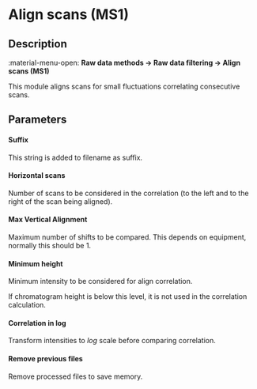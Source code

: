 # **Align scans (MS1)** 

## **Description**

:material-menu-open: **Raw data methods → Raw data filtering → Align scans (MS1)**

This module aligns scans for small fluctuations correlating consecutive scans. 

## **Parameters**

#### **Suffix**

This string is added to filename as suffix.

#### **Horizontal scans**

Number of scans to be considered in the correlation (to the left and to the right of the scan being aligned).

#### **Max Vertical Alignment**

Maximum number of shifts to be compared. This depends on equipment, normally this should be 1.

#### **Minimum height**

Minimum intensity to be considered for align correlation.

If chromatogram height is below this level, it is not used in the correlation calculation.

#### **Correlation in log**

Transform intensities to _log_ scale before comparing correlation.

#### **Remove previous files**

Remove processed files to save memory.

